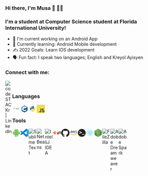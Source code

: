 ### Hi there, I'm Musa  👋 👋🏿

### I'm a student at Computer Science student at Florida International University!

- 📱 I'm current working on an Android App
- 📖 Currently learning: Android Mobile development
- ✍️ 2022 Goals: Learn IOS development
- 🗣️ Fun fact: I speak two languages; English and Kreyol Ayisyen

### Connect with me:

[<img align="left" alt="codeSTACKr | LinkedIn" width="22px" src="https://cdn.jsdelivr.net/npm/simple-icons@v3/icons/linkedin.svg" />][linkedin]

<br />

### Languages

<img align="left" alt="Java" width="26px" src="https://raw.githubusercontent.com/github/explore/80688e429a7d4ef2fca1e82350fe8e3517d3494d/topics/java/java.png" />

<img align="left" alt="C" width="26px" src="https://raw.githubusercontent.com/github/explore/f3e22f0dca2be955676bc70d6214b95b13354ee8/topics/c/c.png" />

<img align="left" alt="Python" width="26px" src="https://raw.githubusercontent.com/github/explore/80688e429a7d4ef2fca1e82350fe8e3517d3494d/topics/python/python.png" />

<img align="left" alt="JavaScript" width="26px" src="https://raw.githubusercontent.com/github/explore/80688e429a7d4ef2fca1e82350fe8e3517d3494d/topics/javascript/javascript.png" />

<br />

### Tools

<img align="left" alt="Android Studio" width="26px" src="https://raw.githubusercontent.com/github/explore/80688e429a7d4ef2fca1e82350fe8e3517d3494d/topics/android/android.png" />

<img align="left" alt="Visual Studio Code" width="26px" src="https://raw.githubusercontent.com/github/explore/80688e429a7d4ef2fca1e82350fe8e3517d3494d/topics/visual-studio-code/visual-studio-code.png" />

<img align="left" alt="Sublime Text" width="26px" src="https://www.sublimehq.com/images/sublime_text.png" />

<img align="left" alt="NetBeans" width="26px" src="https://netbeans.apache.org/images/apache-netbeans.svg" />

<img align="left" alt="IntelliJ IDEA" width="26px" src="https://www.jetbrains.com/idea/img/idea-edu.svg" />

<img align="left" alt="Git" width="26px" src="https://raw.githubusercontent.com/github/explore/80688e429a7d4ef2fca1e82350fe8e3517d3494d/topics/git/git.png" />

<img align="left" alt="GitHub" width="26px" src="https://raw.githubusercontent.com/github/explore/78df643247d429f6cc873026c0622819ad797942/topics/github/github.png" />

<img align="left" alt="Amazon AWS" width="26px" src="https://raw.githubusercontent.com/github/explore/fbceb94436312b6dacde68d122a5b9c7d11f9524/topics/aws/aws.png" />

<img align="left" alt="Terminal" width="26px" src="https://raw.githubusercontent.com/github/explore/80688e429a7d4ef2fca1e82350fe8e3517d3494d/topics/terminal/terminal.png" />

<img align="left" alt="React" width="26px" src="https://raw.githubusercontent.com/github/explore/80688e429a7d4ef2fca1e82350fe8e3517d3494d/topics/react/react.png" />

<img align="left" alt="Node.js" width="26px" src="https://raw.githubusercontent.com/github/explore/80688e429a7d4ef2fca1e82350fe8e3517d3494d/topics/nodejs/nodejs.png" />

<img align="left" alt="FileZilla" width="26px" src="https://upload.wikimedia.org/wikipedia/commons/thumb/0/01/FileZilla_logo.svg/1200px-FileZilla_logo.svg.png" />

<img align="left" alt="Adobe Dreamweaver" width="26px" src="https://www.adobe.com/content/dam/shared/images/product-icons/svg/dreamweaver.svg" />

<img align="left" alt="Adobe Spark" width="26px" src="https://spark.adobe.com/images/SPRK_color_v2@2x.svg" />

<br />

<br />

[linkedin]: www.linkedin.com/in/musa-j211

